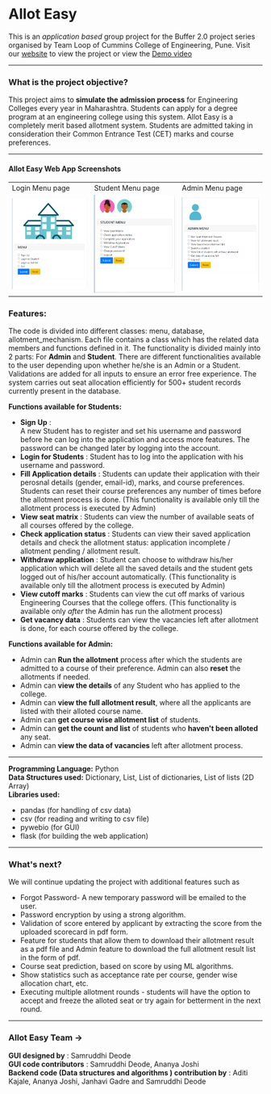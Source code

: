 # Allot Easy

This is an *application based* group project for the Buffer 2.0 project series organised by Team Loop of Cummins College of Engineering, Pune. 
Visit our [website] to view the project or view the [Demo video](https://youtu.be/2ryI02tRh9g)

---
### What is the project objective?
This project aims to **simulate the admission process** for Engineering Colleges every year in Maharashtra. Students can apply for a degree program at an engineering college using this system. Allot Easy is a completely merit based allotment system. Students are admitted taking in consideration their Common Entrance Test (CET) marks and course preferences.

----
#### Allot Easy Web App Screenshots

<table>
  <tr>
    <td>Login Menu page</td>
     <td>Student Menu page</td>
     <td>Admin Menu page</td>
  </tr>
  <tr>
    <td><img src="screenshots/Login_page.png" width=auto height=auto></td>
    <td><img src="screenshots/Student_menu_page.png" width=auto height=auto ></td>
    <td><img src="screenshots/Admin_menu_page.png" width=auto height=auto></td>
  </tr>
 </table>

### Features:
The code is divided into different classes: menu, database, allotment_mechanism. 
Each file contains a class which has the related data members and functions defined in it. 
The functionality is divided mainly into 2 parts: For **Admin** and **Student**. 
There are different functionalities available to the user depending upon whether he/she is an Admin or a Student. Validations are added for all inputs to ensure an error free experience.
The system carries out seat allocation efficiently for 500+ student records currently present in the database.

**Functions available for Students:**
- **Sign Up** :  
A new Student has to register and set his username and password before he can log into the application and access more features. 
The password can be changed later by logging into the account.
- **Login for Students** : 
Student has to log into the application with his username and password.
- **Fill Application details** : 
Students can update their application with their perosnal details (gender, email-id), marks, and course preferences. Students can reset their course preferences any number of times before the allotment process is done. 
(This functionality is available only till the allotment process is executed by Admin)
- **View seat matrix** : 
Students can view the number of available seats of all courses offered by the college.
- **Check application status** : 
Students can view their saved application details and check the allotment status: application incomplete / allotment pending / allotment result.
- **Withdraw application** : 
Student can choose to withdraw his/her application which will delete all the saved details and the student gets logged out of his/her account automatically.
(This functionality is available only till the allotment process is executed by Admin)
- **View cutoff marks** : 
Students can view the cut off marks of various Engineering Courses that the college offers. (This functionality is available only *after* the Admin has run the allotment process)
- **Get vacancy data** : 
Students can view the vacancies left after allotment is done, for each course offered by the college. 

**Functions available for Admin:**
- Admin can **Run the allotment** process after which the students are admitted to a course of their preference. Admin can also **reset** the allotments if needed.
- Admin can **view the details** of any Student who has applied to the college.
- Admin can **view the full allotment result**, where all the applicants are listed with their alloted course name.
- Admin can **get course wise allotment list** of students.
- Admin can **get the count and list** of students who **haven't been alloted** any seat.
- Admin can **view the data of vacancies** left after allotment process.

---
**Programming Language:**  Python </br>
**Data Structures used:**  Dictionary, List, List of dictionaries, List of lists (2D Array) </br>
**Libraries used:**
- pandas (for handling of csv data)
- csv  (for reading and writing to csv file)
- pywebio (for GUI)
- flask (for building the web application)

---
### What's next?
We will continue updating the project with additional features such as
- Forgot Password- A new temporary password will be emailed to the user.
- Password encryption by using a strong algorithm.
- Validation of score entered by applicant by extracting the score from the uploaded scorecard in pdf form.
- Feature for students that allow them to download their allotment result as a pdf file and Admin feature to download the full allotment result list in the form of pdf.
- Course seat prediction, based on score by using ML algorithms.
- Show statistics such as acceptance rate per course, gender wise allocation chart, etc.
- Executing multiple allotment rounds - students will have the option to accept and freeze the alloted seat or try again for betterment in the next round.

---
### Allot Easy Team ->
**GUI designed by** : Samruddhi Deode</br>
**GUI code contributors** : Samruddhi Deode, Ananya Joshi</br>
**Backend code (Data structures and algorithms ) contribution by** : 
Aditi Kajale,  Ananya Joshi,  Janhavi Gadre and Samruddhi Deode



[//]: # (These are reference links used in the body of this note and get stripped out when the markdown processor does its job. There is no need to format nicely because it shouldn't be seen. Thanks SO - http://stackoverflow.com/questions/4823468/store-comments-in-markdown-syntax)

   [website]: <http://allotment123.herokuapp.com/>
   [Demo video]: <>
